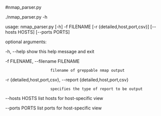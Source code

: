 #nmap_parser.py

./nmap_parser.py -h

usage: nmap_parser.py [-h] -f FILENAME [-r {detailed,host,port,csv}]
                      [--hosts HOSTS] [--ports PORTS]

optional arguments:

  -h, --help            show this help message and exit
  
  -f FILENAME, --filename FILENAME
  
                        filename of greppable nmap output
                        
  -r {detailed,host,port,csv}, --report {detailed,host,port,csv}
  
                        specifies the type of report to be output
                        
  --hosts HOSTS         list hosts for host-specific view
  
  --ports PORTS         list ports for host-specific view
